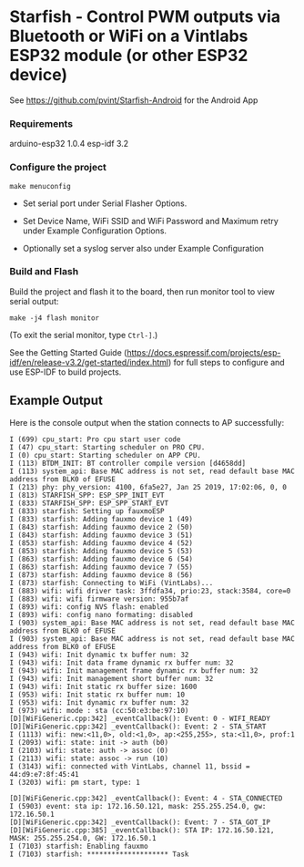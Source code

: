 # Starfish - Control PWM outputs via Bluetooth or WiFi on a Vintlabs ESP32 module (or other ESP32 device)
See https://github.com/pvint/Starfish-Android for the Android App

### Requirements
arduino-esp32 1.0.4
esp-idf 3.2

### Configure the project

```
make menuconfig
```

* Set serial port under Serial Flasher Options.

* Set Device Name, WiFi SSID and WiFi Password and Maximum retry under Example Configuration Options.
* Optionally set a syslog server also under Example Configuration

### Build and Flash

Build the project and flash it to the board, then run monitor tool to view serial output:

```
make -j4 flash monitor
```

(To exit the serial monitor, type ``Ctrl-]``.)

See the Getting Started Guide (https://docs.espressif.com/projects/esp-idf/en/release-v3.2/get-started/index.html) for full steps to configure and use ESP-IDF to build projects.

## Example Output

Here is the console output when the station connects to AP successfully:
```
I (699) cpu_start: Pro cpu start user code
I (47) cpu_start: Starting scheduler on PRO CPU.
I (0) cpu_start: Starting scheduler on APP CPU.
I (113) BTDM_INIT: BT controller compile version [d4658dd]
I (113) system_api: Base MAC address is not set, read default base MAC address from BLK0 of EFUSE
I (213) phy: phy_version: 4100, 6fa5e27, Jan 25 2019, 17:02:06, 0, 0
I (813) STARFISH_SPP: ESP_SPP_INIT_EVT
I (833) STARFISH_SPP: ESP_SPP_START_EVT
I (833) starfish: Setting up fauxmoESP
I (833) starfish: Adding fauxmo device 1 (49)
I (843) starfish: Adding fauxmo device 2 (50)
I (843) starfish: Adding fauxmo device 3 (51)
I (853) starfish: Adding fauxmo device 4 (52)
I (853) starfish: Adding fauxmo device 5 (53)
I (863) starfish: Adding fauxmo device 6 (54)
I (863) starfish: Adding fauxmo device 7 (55)
I (873) starfish: Adding fauxmo device 8 (56)
I (873) starfish: Connecting to WiFi (VintLabs)...
I (883) wifi: wifi driver task: 3ffdfa34, prio:23, stack:3584, core=0
I (883) wifi: wifi firmware version: 955b7af
I (893) wifi: config NVS flash: enabled
I (893) wifi: config nano formating: disabled
I (903) system_api: Base MAC address is not set, read default base MAC address from BLK0 of EFUSE
I (903) system_api: Base MAC address is not set, read default base MAC address from BLK0 of EFUSE
I (943) wifi: Init dynamic tx buffer num: 32
I (943) wifi: Init data frame dynamic rx buffer num: 32
I (943) wifi: Init management frame dynamic rx buffer num: 32
I (943) wifi: Init management short buffer num: 32
I (943) wifi: Init static rx buffer size: 1600
I (953) wifi: Init static rx buffer num: 10
I (953) wifi: Init dynamic rx buffer num: 32
I (973) wifi: mode : sta (cc:50:e3:be:97:10)
[D][WiFiGeneric.cpp:342] _eventCallback(): Event: 0 - WIFI_READY
[D][WiFiGeneric.cpp:342] _eventCallback(): Event: 2 - STA_START
I (1113) wifi: new:<11,0>, old:<1,0>, ap:<255,255>, sta:<11,0>, prof:1
I (2093) wifi: state: init -> auth (b0)
I (2103) wifi: state: auth -> assoc (0)
I (2113) wifi: state: assoc -> run (10)
I (3143) wifi: connected with VintLabs, channel 11, bssid = 44:d9:e7:8f:45:41
I (3203) wifi: pm start, type: 1

[D][WiFiGeneric.cpp:342] _eventCallback(): Event: 4 - STA_CONNECTED
I (5903) event: sta ip: 172.16.50.121, mask: 255.255.254.0, gw: 172.16.50.1
[D][WiFiGeneric.cpp:342] _eventCallback(): Event: 7 - STA_GOT_IP
[D][WiFiGeneric.cpp:385] _eventCallback(): STA IP: 172.16.50.121, MASK: 255.255.254.0, GW: 172.16.50.1
I (7103) starfish: Enabling fauxmo
I (7103) starfish: ******************** Task

```

